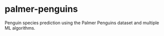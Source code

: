 # palmer-penguins
Penguin species prediction using the Palmer Penguins dataset and multiple ML algorithms.
